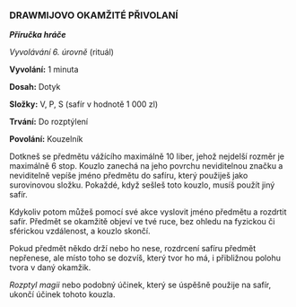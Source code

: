 ### DRAWMIJOVO OKAMŽITÉ PŘIVOLANÍ

***Příručka hráče***

*Vyvolávání 6. úrovně* (rituál)

**Vyvolání:** 1 minuta

**Dosah:** Dotyk

**Složky:** V, P, S (safír v hodnotě 1 000 zl)

**Trvání:** Do rozptýlení

**Povolání:** Kouzelník

Dotkneš se předmětu vážícího maximálně 10 liber, jehož nejdelší rozměr je maximálně 6 stop. Kouzlo zanechá na jeho povrchu neviditelnou značku a neviditelně vepíše jméno předmětu do safíru, který použiješ jako surovinovou složku. Pokaždé, když sešleš toto kouzlo, musíš použít jiný safír. 

Kdykoliv potom můžeš pomocí své akce vyslovit jméno předmětu a rozdrtit safír. Předmět se okamžitě objeví ve tvé ruce, bez ohledu na fyzickou či sférickou vzdálenost, a kouzlo skončí. 

Pokud předmět někdo drží nebo ho nese, rozdrcení safíru předmět nepřenese, ale místo toho se dozvíš, který tvor ho má, i přibližnou polohu tvora v daný okamžik. 

*Rozptyl magii* nebo podobný účinek, který se úspěšně použije na safír, ukončí účinek tohoto kouzla.